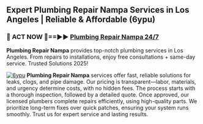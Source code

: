 ## Expert Plumbing Repair Nampa Services in Los Angeles | Reliable & Affordable (6ypu)  

<h3>🚿 ACT NOW 🌟==►► <a href="https://tinyurl.com/2ne6vx2x" rel="nofollow">Plumbing Repair Nampa 24/7</a></h3>

**Plumbing Repair Nampa** provides top-notch plumbing services in Los Angeles. From repairs to installations, enjoy free consultations + same-day service. Trusted Solutions 2025!

[![6ypu](https://i.imgur.com/4PFF4AK.jpeg)](https://tinyurl.com/2ne6vx2x)
**Plumbing Repair Nampa** services offer fast, reliable solutions for leaks, clogs, and pipe damage. Our pricing is transparent—labor, materials, and urgency determine costs, with no hidden fees. The process starts with a thorough inspection, followed by a detailed quote. Once approved, our licensed plumbers complete repairs efficiently, using high-quality parts. We prioritize long-term fixes over quick patches, ensuring your system runs smoothly. Trust us for expert service and lasting results.
